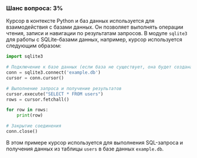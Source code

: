 ### Шанс вопроса: 3%

Курсор в контексте Python и баз данных используется для взаимодействия с базами данных. Он позволяет выполнять операции чтения, записи и навигации по результатам запросов. В модуле `sqlite3` для работы с SQLite-базами данных, например, курсор используется следующим образом:

```python
import sqlite3

# Подключение к базе данных (если база не существует, она будет создана)
conn = sqlite3.connect('example.db')
cursor = conn.cursor()

# Выполнение запроса и получение результатов
cursor.execute("SELECT * FROM users")
rows = cursor.fetchall()

for row in rows:
    print(row)

# Закрытие соединения
conn.close()
```

В этом примере курсор используется для выполнения SQL-запроса и получения данных из таблицы `users` в базе данных `example.db`.